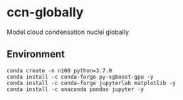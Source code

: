 
# ccn-globally

Model cloud condensation nuclei globally

## Environment

```
conda create -n n100 python=3.7.0
conda install -c conda-forge py-xgboost-gpu -y
conda install -c conda-forge jupyterlab matplotlib -y
conda install -c anaconda pandas jupyter -y
```
